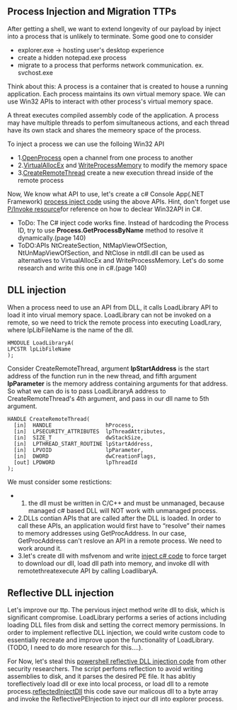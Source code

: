 ## Process Injection and Migration TTPs
 After getting a shell, we want to extend longevity of our payload by inject into a process that is unlikely to terminate. Some good one to consider
 - explorer.exe -> hosting user's desktop experience
 - create a hidden notepad.exe process
 - migrate to a process that performs network communication. ex. svchost.exe
 
Think about this: A process is a container that is created to house a running application. Each process maintains its own virtual memory space. We can use Win32 APIs to interact with other process's virtual memory space.

A threat executes compiled assembly code of the application. A process may have multiple threads to perfom simultaneous actions, and each thread have its own stack and shares the memeory space of the process.

To inject a process we can use the folloing Win32 API
- 1.[OpenProcess](https://docs.microsoft.com/en-us/windows/win32/api/processthreadsapi/nf-processthreadsapi-openprocess) open a channel from one process to another
- 2.[VirtualAllocEx](https://docs.microsoft.com/en-us/windows/win32/api/memoryapi/nf-memoryapi-virtualallocex) and [WriteProcessMemory](https://docs.microsoft.com/en-us/windows/win32/api/memoryapi/nf-memoryapi-writeprocessmemory) to modify the memory space
- 3.[CreateRemoteThread](https://docs.microsoft.com/en-us/windows/win32/api/processthreadsapi/nf-processthreadsapi-createremotethread) create a new execution thread inside of the remote process

Now, We know what API to use, let's create a c# Console App(.NET Framework) [process inject code](/ProcessInjectionMigration/Program.cs) using the above APIs. Hint, don't forget use [P/Invoke resource](www.pinvoke.net)for reference on how to declear Win32API in C#.
- ToDo: The C# inject code works fine. Instead of hardcoding the Process ID, try to use **Process.GetProcessByName** method to resolve it dynamically.(page 140)
- ToDO:APIs NtCreateSection, NtMapViewOfSection, NtUnMapViewOfSection, and NtClose in ntdll.dll can be used as alternatives to VirtualAllocEx and WriteProcessMemory. Let's do some research and write this one in c#.(page 140)

## DLL injection
When a process need to use an API from DLL, it calls LoadLibrary API to load it into virual memory space. LoadLibrary can not be invoked on a remote, so we need to trick the remote process into executing LoadLrary, where lpLibFileName is the name of the dll.

```
HMODULE LoadLibraryA(
LPCSTR lpLibFileName
);
```

Consider CreateRemoteThread, argument **lpStartAddress** is the start address of the function run in the new thread, and fifth argument **lpParameter** is the memory address containing arguments for that address. So what we can do is to pass LoadLibraryA address to CreateRemoteThread's 4th argument, and pass in our dll name to 5th argument.
```
HANDLE CreateRemoteThread(
  [in]  HANDLE                 hProcess,
  [in]  LPSECURITY_ATTRIBUTES  lpThreadAttributes,
  [in]  SIZE_T                 dwStackSize,
  [in]  LPTHREAD_START_ROUTINE lpStartAddress,
  [in]  LPVOID                 lpParameter,
  [in]  DWORD                  dwCreationFlags,
  [out] LPDWORD                lpThreadId
);
```
We must consider some restictions:
- 1. the dll must be written in C/C++ and must be unmanaged, because managed c# based DLL will NOT work with unmanaged process.
- 2.DLLs contian APIs that are called after the DLL is loaded.  In order to call these APIs, an application would first have to “resolve” their names to memory addresses using GetProcAddress. In our case, GetProcAddress can't reslove an API in a remote process. We need to work around it.
- 3.let's create dll with msfvenom and write [inject c# code](/ProcessInjectionMigration/dllinject.cs) to force target to download our dll, load dll path into memory, and invoke dll with remotethreatexecute API by calling LoadlibaryA.

## Reflective DLL injection
Let's improve our ttp. The pervious inject method write dll to disk, which is significant compromise. LoadLibrary performs a series of actions including loading DLL files from disk and setting the correct memory permissions. In order to implement reflective DLL injection, we could write custom code to essentially recreate and improve upon the functionality of LoadLibrary.(TODO, I need to do more research for this....).

For Now, let's steal this [powershell reflective DLL injection code](/ProcessInjectionMigration/Invoke-ReflectivePEInjection.ps1) from other security researchers.
The script perfoms reflection to avoid writing assemblies to disk, and it parses the desired PE file. It has ablitiy toreflectively load dll or exe into local process, or load dll to a remote process.[reflectedInjectDll](/ProcessInjectionMigration/ReflectiveDllInject.ps1) this code save our malicous dll to a byte array and invoke the ReflectivePEInjection to inject our dll into explorer process.
